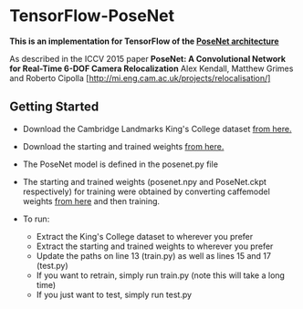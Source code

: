 # TensorFlow-PoseNet
**This is an implementation for TensorFlow of the [PoseNet architecture](http://mi.eng.cam.ac.uk/projects/relocalisation/)**

As described in the ICCV 2015 paper **PoseNet: A Convolutional Network for Real-Time 6-DOF Camera Relocalization** Alex Kendall, Matthew Grimes and Roberto Cipolla [http://mi.eng.cam.ac.uk/projects/relocalisation/]

## Getting Started

 * Download the Cambridge Landmarks King's College dataset [from here.](https://www.repository.cam.ac.uk/handle/1810/251342)

 * Download the starting and trained weights [from here.](https://drive.google.com/file/d/0B5DVPd_zGgc8ZmJ0VmNiTXBGUkU/view?usp=sharing)

 * The PoseNet model is defined in the posenet.py file

 * The starting and trained weights (posenet.npy and PoseNet.ckpt respectively) for training were obtained by converting caffemodel weights [from here](http://3dvision.princeton.edu/pvt/GoogLeNet/Places/) and then training.

 * To run:
   * Extract the King's College dataset to wherever you prefer
   * Extract the starting and trained weights to wherever you prefer
   * Update the paths on line 13 (train.py) as well as lines 15 and 17 (test.py)
   * If you want to retrain, simply run train.py (note this will take a long time)
   * If you just want to test, simply run test.py 
